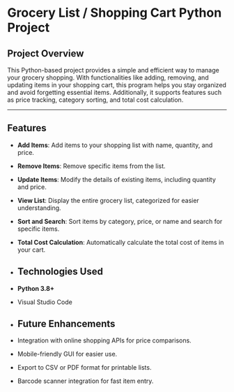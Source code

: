 # Grocery List / Shopping Cart Python Project

## Project Overview
This Python-based project provides a simple and efficient way to manage your grocery shopping. With functionalities like adding, removing, and updating items in your shopping cart, this program helps you stay organized and avoid forgetting essential items. Additionally, it supports features such as price tracking, category sorting, and total cost calculation.

---

## Features
- **Add Items**: Add items to your shopping list with name, quantity, and price.
- **Remove Items**: Remove specific items from the list.
- **Update Items**: Modify the details of existing items, including quantity and price.
- **View List**: Display the entire grocery list, categorized for easier understanding.
- **Sort and Search**: Sort items by category, price, or name and search for specific items.
- **Total Cost Calculation**: Automatically calculate the total cost of items in your cart.

- ## Technologies Used
- **Python 3.8+**
- Visual Studio Code

- ## Future Enhancements
- Integration with online shopping APIs for price comparisons.
- Mobile-friendly GUI for easier use.
- Export to CSV or PDF format for printable lists.
- Barcode scanner integration for fast item entry.
